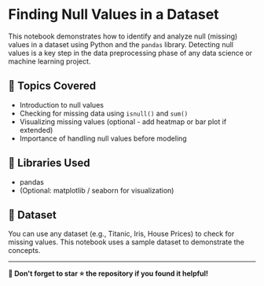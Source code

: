 # Finding Null Values in a Dataset

This notebook demonstrates how to identify and analyze null (missing) values in a dataset using Python and the `pandas` library. Detecting null values is a key step in the data preprocessing phase of any data science or machine learning project.

## 📌 Topics Covered

- Introduction to null values
- Checking for missing data using `isnull()` and `sum()`
- Visualizing missing values (optional - add heatmap or bar plot if extended)
- Importance of handling null values before modeling

## 🧰 Libraries Used

- pandas
- (Optional: matplotlib / seaborn for visualization)

## 📂 Dataset

You can use any dataset (e.g., Titanic, Iris, House Prices) to check for missing values. This notebook uses a sample dataset to demonstrate the concepts.

---

**📌 Don't forget to star ⭐ the repository if you found it helpful!**
